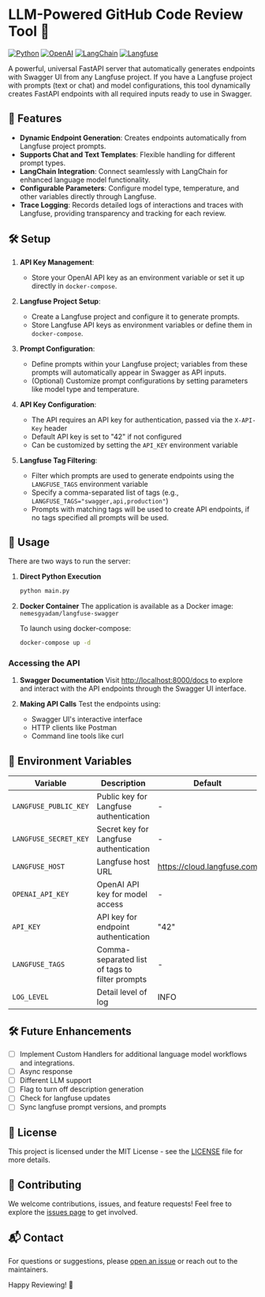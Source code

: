 # LLM-Powered GitHub Code Review Tool 🚀

[![Python](https://img.shields.io/badge/Python-3.7%2B-blue?style=flat-square&logo=python)](https://www.python.org/)
[![OpenAI](https://img.shields.io/badge/OpenAI-API-412991?style=flat-square&logo=openai)](https://openai.com/)
[![LangChain](https://img.shields.io/badge/LangChain-Supported-blueviolet?style=flat-square)](https://www.langchain.com/)
[![Langfuse](https://img.shields.io/badge/Langfuse-Integrated-9cf?style=flat-square)](https://www.langfuse.com/)

A powerful, universal FastAPI server that automatically generates endpoints with Swagger UI from any Langfuse project. If you have a Langfuse project with prompts (text or chat) and model configurations, this tool dynamically creates FastAPI endpoints with all required inputs ready to use in Swagger.

## 🌟 Features

- **Dynamic Endpoint Generation**: Creates endpoints automatically from Langfuse project prompts.
- **Supports Chat and Text Templates**: Flexible handling for different prompt types.
- **LangChain Integration**: Connect seamlessly with LangChain  for enhanced language model functionality.
- **Configurable Parameters**: Configure model type, temperature, and other variables directly through Langfuse.
- **Trace Logging**: Records detailed logs of interactions and traces with Langfuse, providing transparency and tracking for each review.

## 🛠️ Setup

1. **API Key Management**:
   - Store your OpenAI API key as an environment variable or set it up directly in `docker-compose`.
   
2. **Langfuse Project Setup**:
   - Create a Langfuse project and configure it to generate prompts.
   - Store Langfuse API keys as environment variables or define them in `docker-compose`.
   
3. **Prompt Configuration**:
   - Define prompts within your Langfuse project; variables from these prompts will automatically appear in Swagger as API inputs.
   - (Optional) Customize prompt configurations by setting parameters like model type and temperature.

4. **API Key Configuration**:
   - The API requires an API key for authentication, passed via the `X-API-Key` header
   - Default API key is set to "42" if not configured
   - Can be customized by setting the `API_KEY` environment variable

5. **Langfuse Tag Filtering**:
   - Filter which prompts are used to generate endpoints using the `LANGFUSE_TAGS` environment variable
   - Specify a comma-separated list of tags (e.g., `LANGFUSE_TAGS="swagger,api,production"`)
   - Prompts with matching tags will be used to create API endpoints, if no tags specified all prompts will be used.

## 🚀 Usage

There are two ways to run the server:

1. **Direct Python Execution**
   ```bash
   python main.py
   ```

2. **Docker Container**
   The application is available as a Docker image: `nemesgyadam/langfuse-swagger`
   
   To launch using docker-compose:
   ```bash
   docker-compose up -d
   ```

### Accessing the API

1. **Swagger Documentation**
   Visit [http://localhost:8000/docs](http://localhost:8000/docs) to explore and interact with the API endpoints through the Swagger UI interface.

2. **Making API Calls**
   Test the endpoints using:
   - Swagger UI's interactive interface
   - HTTP clients like Postman
   - Command line tools like curl

## 🔧 Environment Variables

| Variable | Description | Default | Required |
|----------|-------------|---------|----------|
| `LANGFUSE_PUBLIC_KEY` | Public key for Langfuse authentication | - | Yes |
| `LANGFUSE_SECRET_KEY` | Secret key for Langfuse authentication | - | Yes |
| `LANGFUSE_HOST` | Langfuse host URL | https://cloud.langfuse.com | No |
| `OPENAI_API_KEY` | OpenAI API key for model access | - | Yes |
| `API_KEY` | API key for endpoint authentication | "42" | No |
| `LANGFUSE_TAGS` | Comma-separated list of tags to filter prompts | - | No |
| `LOG_LEVEL` | Detail level of log | INFO | No |



## 🛠️ Future Enhancements

- [ ] Implement Custom Handlers for additional language model workflows and integrations.
- [ ] Async response
- [ ] Different LLM support
- [ ] Flag to turn off description generation
- [ ] Check for langfuse updates
- [ ] Sync langfuse prompt versions, and prompts

## 📝 License

This project is licensed under the MIT License - see the [LICENSE](LICENSE) file for more details.

## 🤝 Contributing

We welcome contributions, issues, and feature requests! Feel free to explore the [issues page](../../issues) to get involved.

## 📬 Contact

For questions or suggestions, please [open an issue](../../issues/new) or reach out to the maintainers.

Happy Reviewing! 🎉
